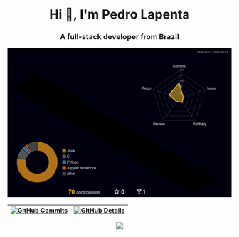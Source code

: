 <h1 align="center">Hi 👋, I'm Pedro Lapenta</h1>
<h3 align="center">A full-stack developer from Brazil</h3>

![Status](./profile-3d-contrib/profile-night-rainbow.svg)

 | [![GitHub Commits](http://github-profile-summary-cards.vercel.app/api/cards/productive-time?username=pedro-lapenta&theme=dracula&utcOffset=-3)](https://github.com/vn7n24fzkq/github-profile-summary-cards) | [![GitHub Details](http://github-profile-summary-cards.vercel.app/api/cards/profile-details?username=pedro-lapenta&theme=dracula)](https://github.com/vn7n24fzkq/github-profile-summary-cards) |  
 | ----------- | ----------- |


 
  <div align="center" >
<a href="https://skillicons.dev"   >
  <img src="https://skillicons.dev/icons?i=git,java,vscode,javascript,css,html,react,nodejs,github,mysql,python,c,godot" />
</a>
  <br />

  </div>
